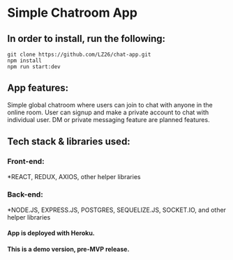 # Simple Chatroom App

## In order to install, run the following:

```
git clone https://github.com/LZ26/chat-app.git
npm install
npm run start:dev
```

## App features:

Simple global chatroom where users can join to chat with anyone in the online room.
User can signup and make a private account to chat with individual user.
DM or private messaging feature are planned features.

## Tech stack & libraries used:
### Front-end:

*REACT, REDUX, AXIOS, other helper libraries

### Back-end:
*NODE.JS, EXPRESS.JS, POSTGRES, SEQUELIZE.JS, SOCKET.IO, and other helper libraries

#### App is deployed with Heroku.

#### This is a demo version, pre-MVP release.
